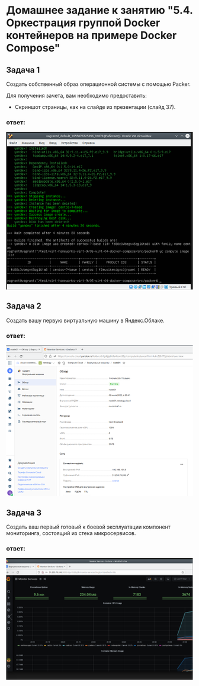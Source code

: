 # Домашнее задание к занятию "5.4. Оркестрация группой Docker контейнеров на примере Docker Compose"

## Задача 1

Создать собственный образ операционной системы с помощью Packer.

Для получения зачета, вам необходимо предоставить:
- Скриншот страницы, как на слайде из презентации (слайд 37).

### ответ:
![Packer_image](https://github.com/larisaVost/devops-netology/blob/main/img/packer_image_id.PNG)

## Задача 2

Создать вашу первую виртуальную машину в Яндекс.Облаке.

### ответ:
![VM_Yandex_Cloud](https://github.com/larisaVost/devops-netology/blob/main/img/vm_yc.PNG)

## Задача 3

Создать ваш первый готовый к боевой эксплуатации компонент мониторинга, состоящий из стека микросервисов.

### ответ:
![grafana](https://github.com/larisaVost/devops-netology/blob/main/img/grafana.PNG)
